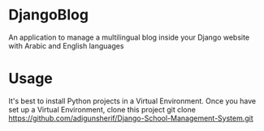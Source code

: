 # DjangoBlog
An application to manage a multilingual blog inside your Django website with Arabic and English languages

# Usage
It's best to install Python projects in a Virtual Environment. Once you have set up a Virtual Environment, clone this project
  git clone https://github.com/adigunsherif/Django-School-Management-System.git



